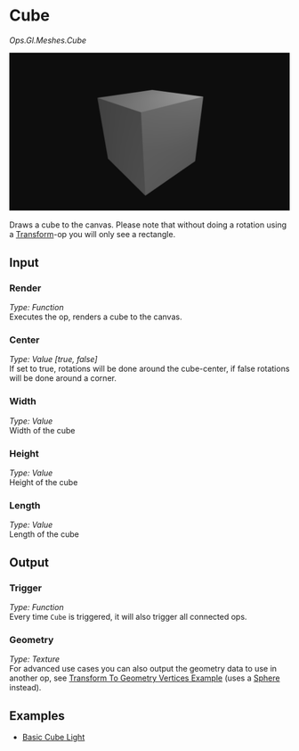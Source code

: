 # Cube

*Ops.Gl.Meshes.Cube*  

![cube](img/cube.png)


Draws a cube to the canvas. Please note that without doing a rotation using a [Transform](../Ops.Gl.Matrix.Transform/Ops.Gl.Matrix.Transform.md)-op you will only see a rectangle.

## Input

### Render

*Type: Function*  
Executes the op, renders a cube to the canvas.

### Center

*Type: Value [true, false]*  
If set to true, rotations will be done around the cube-center, if false rotations will be done around a corner.

### Width

*Type: Value*  
Width of the cube

### Height

*Type: Value*  
Height of the cube

### Length

*Type: Value*  
Length of the cube

## Output

### Trigger

*Type: Function*  
Every time `Cube` is triggered, it will also trigger all connected ops.

### Geometry

*Type: Texture*  
For advanced use cases you can also output the geometry data to use in another op, see [Transform To Geometry Vertices Example](https://cables.gl/ui/#/project/570cd04d3b97df5829deae10) (uses a [Sphere](../Ops.Gl.Meshes.Sphere/Ops.Gl.Meshes.Sphere.md) instead).

## Examples

- [Basic Cube Light](https://cables.gl/ui/#/project/5702a7fd99572b98331e3659)

